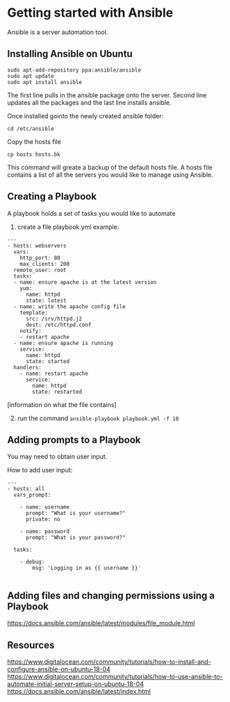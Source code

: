 # Getting started with Ansible
Ansible is a server automation tool.

## Installing Ansible on Ubuntu
```
sudo apt-add-repository ppa:ansible/ansible
sudo apt update
sudo apt install ansible
```
The first line pulls in the ansible package onto the server. Second line updates all the packages and the last line installs ansible.

Once installed gointo the newly created ansible folder:
```
cd /etc/ansible
```
Copy the hosts file
```
cp hosts hosts.bk
```
This command will greate a backup of the default hosts file. A hosts file contains a list of all the servers you would like to manage using Ansible.


## Creating a Playbook

A playbook holds a set of tasks you would like to automate

 1. create a file playbook.yml
 example:
```
---
- hosts: webservers
  vars:
    http_port: 80
    max_clients: 200
  remote_user: root
  tasks:
  - name: ensure apache is at the latest version
    yum:
      name: httpd
      state: latest
  - name: write the apache config file
    template:
      src: /srv/httpd.j2
      dest: /etc/httpd.conf
    notify:
    - restart apache
  - name: ensure apache is running
    service:
      name: httpd
      state: started
  handlers:
    - name: restart apache
      service:
        name: httpd
        state: restarted
```
[information on what the file contains]

2. run the command ```ansible-playbook playbook.yml -f 10```

## Adding prompts to a Playbook

You may need to obtain user input.  

How to add user input:

```
---
- hosts: all
  vars_prompt:

    - name: username
      prompt: "What is your username?"
      private: no

    - name: password
      prompt: "What is your password?"

  tasks:

    - debug:
        msg: 'Logging in as {{ username }}'
        
```

## Adding files and changing permissions using a Playbook
https://docs.ansible.com/ansible/latest/modules/file_module.html

## Resources
https://www.digitalocean.com/community/tutorials/how-to-install-and-configure-ansible-on-ubuntu-18-04
https://www.digitalocean.com/community/tutorials/how-to-use-ansible-to-automate-initial-server-setup-on-ubuntu-18-04
https://docs.ansible.com/ansible/latest/index.html
